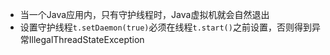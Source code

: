 

* 当一个Java应用内，只有守护线程时，Java虚拟机就会自然退出
* 设置守护线程`t.setDaemon(true)`必须在线程`t.start()`之前设置，否则得到异常IllegalThreadStateException